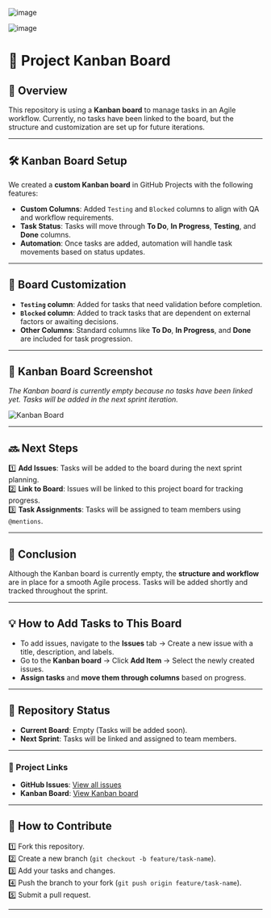 ![image](https://github.com/user-attachments/assets/8a70d9c9-0329-45f3-b209-144b95bddfd3)

![image](https://github.com/user-attachments/assets/814f097a-9f2b-4c57-b873-c9cb064a4f01)


# 🚀 Project Kanban Board  

## 📌 Overview  
This repository is using a **Kanban board** to manage tasks in an Agile workflow. Currently, no tasks have been linked to the board, but the structure and customization are set up for future iterations. 

---

## 🛠️ Kanban Board Setup  
We created a **custom Kanban board** in GitHub Projects with the following features:  
- **Custom Columns**: Added `Testing` and `Blocked` columns to align with QA and workflow requirements.  
- **Task Status**: Tasks will move through **To Do**, **In Progress**, **Testing**, and **Done** columns.  
- **Automation**: Once tasks are added, automation will handle task movements based on status updates.  

---

## 📌 Board Customization  
- **`Testing` column**: Added for tasks that need validation before completion.  
- **`Blocked` column**: Added to track tasks that are dependent on external factors or awaiting decisions.  
- **Other Columns**: Standard columns like **To Do**, **In Progress**, and **Done** are included for task progression.

---

## 📸 Kanban Board Screenshot  
_The Kanban board is currently empty because no tasks have been linked yet. Tasks will be added in the next sprint iteration._  

![Kanban Board](kanban_board.png)

---

## 🔜 Next Steps  
1️⃣ **Add Issues**: Tasks will be added to the board during the next sprint planning.  
2️⃣ **Link to Board**: Issues will be linked to this project board for tracking progress.  
3️⃣ **Task Assignments**: Tasks will be assigned to team members using `@mentions`.  

---

## 📝 Conclusion  
Although the Kanban board is currently empty, the **structure and workflow** are in place for a smooth Agile process. Tasks will be added shortly and tracked throughout the sprint.  

---

## 💡 How to Add Tasks to This Board  
- To add issues, navigate to the **Issues** tab → Create a new issue with a title, description, and labels.  
- Go to the **Kanban board** → Click **Add Item** → Select the newly created issues.  
- **Assign tasks** and **move them through columns** based on progress.

---

## 📌 Repository Status  
- **Current Board**: Empty (Tasks will be added soon).  
- **Next Sprint**: Tasks will be linked and assigned to team members.

---

### 📅 Project Links  
- **GitHub Issues**: [View all issues](https://github.com/your-repo/issues)  
- **Kanban Board**: [View Kanban board](https://github.com/your-repo/projects)

---

## 🚀 How to Contribute  
1️⃣ Fork this repository.  
2️⃣ Create a new branch (`git checkout -b feature/task-name`).  
3️⃣ Add your tasks and changes.  
4️⃣ Push the branch to your fork (`git push origin feature/task-name`).  
5️⃣ Submit a pull request.

---




